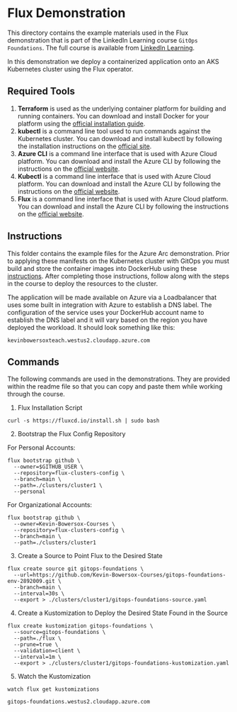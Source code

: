 # Flux Demonstration
This directory contains the example materials used in the Flux demonstration that is part of the LinkedIn Learning course `GitOps Foundations`. The full course is available from [LinkedIn Learning][lil-course-url].

In this demonstration we deploy a containerized application onto an AKS Kubernetes cluster using the Flux operator.

## Required Tools
1.  **Terraform** is used as the underlying container platform for building and running containers.  You can download and install Docker for your platform using the [official installation guide][docker-install].
2.  **kubectl** is a command line tool used to run commands against the Kubernetes cluster.  You can download and install kubectl by following the installation instructions on the [official site][kube-site].
3.  **Azure CLI** is a command line interface that is used with Azure Cloud platform.  You can download and install the Azure CLI by following the instructions on the [official website][azurecli-start].
4.  **Kubectl** is a command line interface that is used with Azure Cloud platform.  You can download and install the Azure CLI by following the instructions on the [official website][azurecli-start].
5.   **Flux** is a command line interface that is used with Azure Cloud platform.  You can download and install the Azure CLI by following the instructions on the [official website][azurecli-start].

## Instructions
This folder contains the example files for the Azure Arc demonstration.  Prior to applying these manifests on the Kubernetes cluster with GitOps you must build and store the container images into DockerHub using these [instructions][setup-instructions].  After completing those instructions, follow along with the steps in the course to deploy the resources to the cluster.

The application will be made available on Azure via a Loadbalancer that uses some built in integration with Azure to establish a DNS label.  The configuration of the service uses your DockerHub account name to establish the DNS label and it will vary based on the region you have deployed the workload.  It should look something like this:
```
kevinbowersoxteach.westus2.cloudapp.azure.com
```

## Commands
The following commands are used in the demonstrations.  They are provided within the readme file so that you can copy and paste them while working through the course.

1. Flux Installation Script

```
curl -s https://fluxcd.io/install.sh | sudo bash
```

2. Bootstrap the Flux Config Repository

For Personal Accounts:
```
flux bootstrap github \
  --owner=$GITHUB_USER \
  --repository=flux-clusters-config \
  --branch=main \
  --path=./clusters/cluster1 \
  --personal
```

For Organizational Accounts:
```
flux bootstrap github \
  --owner=Kevin-Bowersox-Courses \
  --repository=flux-clusters-config \
  --branch=main \
  --path=./clusters/cluster1
```

3. Create a Source to Point Flux to the Desired State
```
flux create source git gitops-foundations \
  --url=https://github.com/Kevin-Bowersox-Courses/gitops-foundations-env-2892009.git \
  --branch=main \
  --interval=30s \
  --export > ./clusters/cluster1/gitops-foundations-source.yaml
```

4.  Create a Kustomization to Deploy the Desired State Found in the Source
```
flux create kustomization gitops-foundations \
  --source=gitops-foundations \ 
  --path=./flux \
  --prune=true \
  --validation=client \
  --interval=1m \
  --export > ./clusters/cluster1/gitops-foundations-kustomization.yaml
```

5.  Watch the Kustomization
```
watch flux get kustomizations
```
```
gitops-foundations.westus2.cloudapp.azure.com
```

[0]: # (Replace these placeholder URLs with actual course URLs)

[lil-course-url]: https://www.linkedin.com/learning/
[lil-thumbnail-url]: http://
[k3d-start]: https://k3d.io/#installation
[docker-install]: https://docs.docker.com/engine/install/
[kube-site]: https://kubernetes.io/docs/tasks/tools/
[azurecli-start]: https://docs.microsoft.com/en-us/cli/azure/install-azure-cli
[setup-instructions]: https://github.com/LinkedInLearning/gitops-foundations-env-2892009#installing


